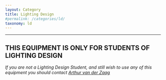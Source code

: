 ```yaml
---
layout: Category
title: Lighting Design
#permalink: /categories/ld/
taxonomy: ld
---
```


---

## THIS EQUIPMENT IS ONLY FOR STUDENTS OF LIGHTING DESIGN

*If you are not a Lighting Design Student, and still wish to use any of this equipment you should contact [Arthur van der Zaag](mailto:art@create.aau.dk)*
